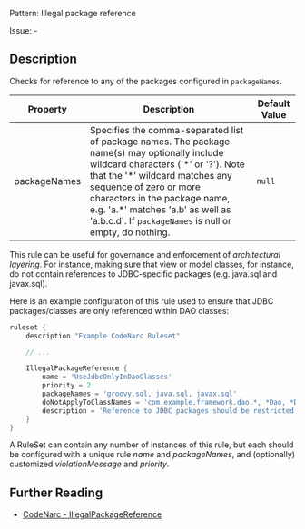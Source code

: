 Pattern: Illegal package reference

Issue: -

## Description

Checks for reference to any of the packages configured in `packageNames`.

| **Property** | **Description**                                                                                                                                                                                                                                                                                                                     | **Default Value** |
| --- | --- | --- |
| packageNames | Specifies the comma-separated list of package names. The package name(s) may optionally include wildcard characters ('\*' or '?'). Note that the '\*' wildcard matches any sequence of zero or more characters in the package name, e.g. 'a.\*' matches 'a.b' as well as 'a.b.c.d'. If `packageNames` is null or empty, do nothing. | `null`            |

This rule can be useful for governance and enforcement of *architectural layering*. For instance, making sure that view or model classes, for instance, do not contain references to JDBC-specific packages (e.g. java.sql and javax.sql).

Here is an example configuration of this rule used to ensure that JDBC packages/classes are only referenced within DAO classes:

``` groovy
ruleset {
    description "Example CodeNarc Ruleset"

    // ...

    IllegalPackageReference {
        name = 'UseJdbcOnlyInDaoClasses'
        priority = 2
        packageNames = 'groovy.sql, java.sql, javax.sql'
        doNotApplyToClassNames = 'com.example.framework.dao.*, *Dao, *DaoImpl'
        description = 'Reference to JDBC packages should be restricted to DAO classes.'
    }
}
```

A RuleSet can contain any number of instances of this rule, but each should be configured with a unique rule *name* and *packageNames*, and (optionally) customized *violationMessage* and *priority*.

## Further Reading

* [CodeNarc - IllegalPackageReference](https://codenarc.github.io/CodeNarc/codenarc-rules-generic.html#illegalpackagereference-rule)